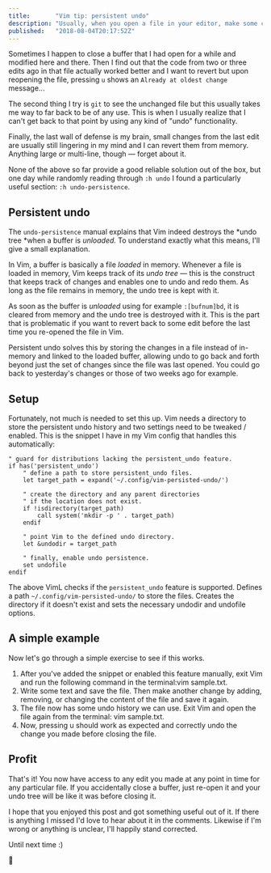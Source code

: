 ```yaml
---
title:       "Vim tip: persistent undo"
description: "Usually, when you open a file in your editor, make some changes, save and close, you lose the ability to <kbd>ctrl</kbd>+<kbd>Z</kbd>. Vim has a built in mechanism to persist changes made to files on disk. This may not sound that exciting, but what if your editor crashes while you have a set of changes you may want to revert stored?"
published:   "2018-08-04T20:17:52Z"
---
```


Sometimes I happen to close a buffer that I had open for a while and modified here and there.
Then I find out that the code from two or three edits ago in that file actually worked better and I want to revert but upon reopening the file, pressing `u` shows an `Already at oldest change` message...

The second thing I try is `git` to see the unchanged file but this usually takes me way to far back to be of any use.
This is when I usually realize that I can't get back to that point by using any kind of "undo" functionality.

Finally, the last wall of defense is my brain, small changes from the last edit are usually still lingering in my mind and I can revert them from memory.
Anything large or multi-line, though &mdash; forget about it.

None of the above so far provide a good reliable solution out of the box, but one day while randomly reading through `:h undo` I found a particularly useful section: `:h undo-persistence`.

## Persistent undo

The `undo-persistence` manual explains that Vim indeed destroys the *undo tree *when a buffer is *unloaded.*
To understand exactly what this means, I'll give a small explanation.

In Vim, a buffer is basically a file *loaded* in memory.
Whenever a file is loaded in memory, Vim keeps track of its *undo tree* &mdash; this is the construct that keeps track of changes and enables one to undo and redo them.
As long as the file remains in memory, the undo tree is kept with it.

As soon as the buffer is *unloaded* using for example `:[bufnum]bd`, it is cleared from memory and the undo tree is destroyed with it.
This is the part that is problematic if you want to revert back to some edit before the last time you re-opened the file in Vim.

Persistent undo solves this by storing the changes in a file instead of in-memory and linked to the loaded buffer, allowing undo to go back and forth beyond just the set of changes since the file was last opened.
You could go back to yesterday's changes or those of two weeks ago for example.

## Setup

Fortunately, not much is needed to set this up.
Vim needs a directory to store the persistent undo history and two settings need to be tweaked / enabled.
This is the snippet I have in my Vim config that handles this automatically:

~~~viml
" guard for distributions lacking the persistent_undo feature.
if has('persistent_undo')
    " define a path to store persistent_undo files.
    let target_path = expand('~/.config/vim-persisted-undo/')

    " create the directory and any parent directories
    " if the location does not exist.
    if !isdirectory(target_path)
        call system('mkdir -p ' . target_path)
    endif

    " point Vim to the defined undo directory.
    let &undodir = target_path

    " finally, enable undo persistence.
    set undofile
endif
~~~

The above VimL checks if the `persistent_undo` feature is supported.
Defines a path `~/.config/vim-persisted-undo/` to store the files.
Creates the directory if it doesn't exist and sets the necessary undodir and undofile options.

## A simple example

Now let's go through a simple exercise to see if this works.

1. After you've added the snippet or enabled this feature manually, exit Vim and run the following command in the terminal:vim sample.txt.
2. Write some text and save the file. Then make another change by adding, removing, or changing the content of the file and save it again.
3. The file now has some undo history we can use. Exit Vim and open the file again from the terminal: vim sample.txt.
4. Now, pressing u should work as expected and correctly undo the change you made before closing the file.

## Profit

That's it! You now have access to any edit you made at any point in time for any particular file.
If you accidentally close a buffer, just re-open it and your undo tree will be like it was before closing it.

I hope that you enjoyed this post and got something useful out of it.
If there is anything I missed I'd love to hear about it in the comments.
Likewise if I'm wrong or anything is unclear, I'll happily stand corrected.

Until next time :)

:wave:
